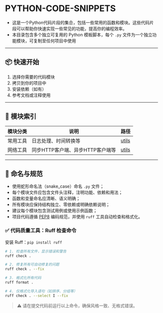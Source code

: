 # PYTHON-CODE-SNIPPETS

-   这是一个Python代码片段的集合，包括一些常用的函数和模块。这些代码片段可以帮助你快速实现一些常见的功能，提高你的编程效率。
-   本目录包含多个独立可复用的 Python 模板脚本，每个 `.py` 文件为一个独立功能模块，可复制至任何项目中使用

---

## 📦 快速开始

1. 选择你需要的代码模块
2. 拷贝到你的项目中
3. 安装依赖（如有）
4. 参考文档或注释使用

---

## 📁 模块索引

| 模块分类     | 说明                                   | 路径                                |
|------------|--------------------------------------|-----------------------------------|
| 常用工具     | 日志处理、时间转换等                         | [utils](./templates/utils/README.md) |
| 网络工具     | 同步HTTP客户端、异步HTTP客户端等                         | [utils](./templates/web/README.md) |

---

## 📌 命名与规范

-   使用蛇形命名法（snake_case）命名 `.py` 文件；
-   每个模块文件应包含文件头注释，注明功能、依赖和用法；
-   函数和变量命名应清晰、语义明确；
-   所有模块应保持结构独立、零依赖或明确依赖说明；
-   建议每个模块包含测试用例或使用示例函数；
-   项目代码遵循 [PEP8](https://peps.python.org/pep-0008/) 编码规范，并使用 `ruff` 工具自动检查和格式化。

### ✅ 代码质量工具：Ruff 检查命令

安装 Ruff：`pip install ruff`

```bash
# 1. 检查所有文件，显示错误和警告
ruff check .

# 2. 修复所有可自动修复的问题
ruff check . --fix

# 3. 格式化所有代码
ruff format .

# 4. 仅格式化导入语句（如排序、分组等）
ruff check . --select I --fix
````

> ⚠️ 请在提交代码前运行以上命令，确保风格一致、无格式错误。
